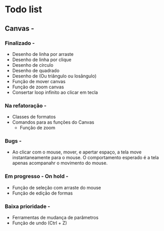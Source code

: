 # Todo list

## Canvas -

### Finalizado -
- Desenho de linha por arraste
- Desenho de linha por clique
- Desenho de círculo
- Desenho de quadrado
- Desenho de (Ou triângulo ou losângulo)
- Função de mover canvas
- Função de zoom canvas
- Consertar loop infinito ao clicar em tecla

### Na refatoração -
- Classes de formatos
- Comandos para as funções do Canvas
    - Função de zoom

### Bugs -
- Ao clicar com o mouse, mover, e apertar espaço, a tela move instantaneamente para o mouse. O comportamento esperado é a tela apenas acompanahr
o movimento do mouse.

### Em progresso - On hold -
- Função de seleção com arraste do mouse
- Função de edição de formas


### Baixa prioridade -
- Ferramentas de mudança de parâmetros
- Função de undo (Ctrl + Z)